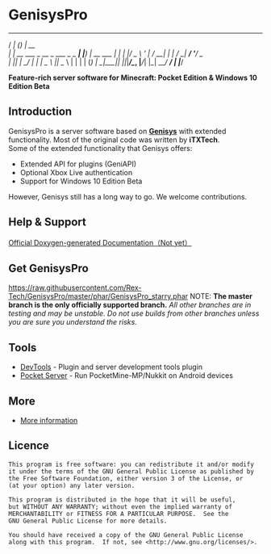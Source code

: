GenisysPro
===================

  _____            _               _____
 / ____|          (_)             |  __ \
| |  __  ___ _ __  _ ___ _   _ ___| |__) | __ ___
| | |_ |/ _ \ '_ \| / __| | | / __|  ___/ '__/ _ \
| |__| |  __/ | | | \__ \ |_| \__ \ |   | | | (_) |
 \_____|\___|_| |_|_|___/\__, |___/_|   |_|  \___/
                          __/ |
                         |___/

__Feature-rich server software for Minecraft: Pocket Edition & Windows 10 Edition Beta__

Introduction
-------------
GenisysPro is a server software based on **[Genisys](https://github.com/iTXTech/Genisys)** with extended functionality. Most of the original code was written by **iTXTech**.<br>
Some of the extended functionality that Genisys offers:

* Extended API for plugins (GeniAPI)
* Optional Xbox Live authentication
* Support for Windows 10 Edition Beta

However, Genisys still has a long way to go. We welcome contributions.

Help & Support
-------------
[Official Doxygen-generated Documentation（Not yet）]()

Get GenisysPro
-------------
https://raw.githubusercontent.com/Rex-Tech/GenisysPro/master/phar/GenisysPro_starry.phar
NOTE: **The master branch is the only officially supported branch.**
_All other branches are in testing and may be unstable. Do not use builds from other branches unless you are sure you understand the risks._

Tools
-------------
* [DevTools](https://github.com/pmmp/PocketMine-DevTools) - Plugin and server development tools plugin
* [Pocket Server](https://github.com/fengberd/MinecraftPEServer) - Run PocketMine-MP/Nukkit on Android devices

More
-------------
* [More information](https://github.com/iTXTech/Genisys/wiki/More-information)

Licence
-------------
	This program is free software: you can redistribute it and/or modify
	it under the terms of the GNU General Public License as published by
	the Free Software Foundation, either version 3 of the License, or
	(at your option) any later version.

	This program is distributed in the hope that it will be useful,
	but WITHOUT ANY WARRANTY; without even the implied warranty of
	MERCHANTABILITY or FITNESS FOR A PARTICULAR PURPOSE.  See the
	GNU General Public License for more details.

	You should have received a copy of the GNU General Public License
	along with this program.  If not, see <http://www.gnu.org/licenses/>.

